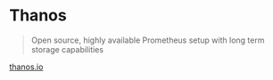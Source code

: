 # Thanos

> Open source, highly available Prometheus setup with long term storage capabilities

[thanos.io](https://thanos.io/)
